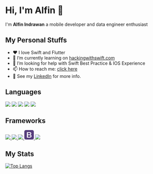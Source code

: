 # Hi, I'm Alfin  👋
 I'm **Alfin Indrawan** a mobile developer and data engineer enthusiast  
## My Personal Stuffs
* ❤️ I love Swift and Flutter
* 🔭 I’m currently learning on [hackingwithswift.com](https://www.hackingwithswift.com)
* 🤔 I’m looking for help with Swift Best Practice & IOS Experience
* 📫 How to reach me: [click here](mailto:alfinindrawan54@gmail.com)
* 📝 See my [LinkedIn](https://www.linkedin.com/in/alfinindrawan/) for more info.

## Languages
<code><img height="30" src="https://img.icons8.com/fluency/48/000000/swift.png"></code> 
<code><img height="30" src="https://img.icons8.com/color/452/dart.png" ></code> 
<code><img height="30" src="https://img.icons8.com/color/48/000000/php.png"></code> 
<code><img height="30" src="https://img.icons8.com/external-soft-fill-juicy-fish/60/000000/external-sql-servers-and-networks-soft-fill-soft-fill-juicy-fish.png"></code> 
<code><img height="30" src="https://cdn4.iconfinder.com/data/icons/logos-and-brands/512/267_Python_logo-512.png" ></code> 

## Frameworks
<a href="https://developer.apple.com/xcode/swiftui/" > <img height="30" src="https://img.icons8.com/color/48/000000/swiftui.png"> </a> 
<a href="https://laravel.com" > <img height="30" src="https://img.icons8.com/fluency/48/000000/laravel.png"> </a> 
<a href="https://flutter.com" > <img height="30" src="https://img.icons8.com/color/48/000000/flutter.png"> </a> 
<a href="https://getbootstrap.com" > <img height="30" src="https://raw.githubusercontent.com/github/explore/80688e429a7d4ef2fca1e82350fe8e3517d3494d/topics/bootstrap/bootstrap.png"> </a>
<a href="https://developer.apple.com/documentation/uikit" > <img   src="https://drive.google.com/uc?export=view&id=1GDv4tod24sj0PfGFBtP2CHV-roC51XhU style=height: 30px"> </a> 

## My Stats
<!-- ![Alfin's GitHub stats](https://github-readme-stats.vercel.app/api?username=alfinindrawan&show_icons=true&theme=radical&count_private=true) -->
[![Top Langs](https://github-readme-stats.vercel.app/api/top-langs/?username=alfinindrawan&hide=Makefile,C,C++,Cmake&&theme=dark)](https://github.com/alfinindrawan/github-readme-stats)
